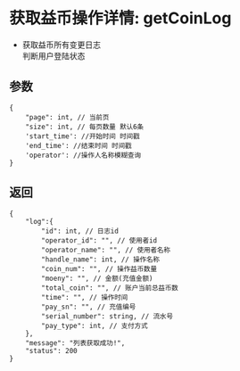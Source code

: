 # 获取益币操作详情: getCoinLog

- 获取益币所有变更日志  
  判断用户登陆状态

## 参数

    {
        "page": int, // 当前页
        "size": int, // 每页数量 默认6条
        'start_time': //开始时间 时间戳
        'end_time': //结束时间 时间戳
        'operator': //操作人名称模糊查询
    }

## 返回

    {
        "log":{
            "id": int, // 日志id
            "operator_id": "", // 使用者id
            "operator_name": "", // 使用者名称
            "handle_name": int, // 操作名称
            "coin_num": "", // 操作益币数量
            "moeny": "", // 金额(充值金额)
            "total_coin": "", // 账户当前总益币数
            "time": "", // 操作时间
            "pay_sn": "", // 充值编号
            "serial_number": string, // 流水号
            "pay_type": int, // 支付方式
        },
        "message": "列表获取成功!",
        "status": 200
    }